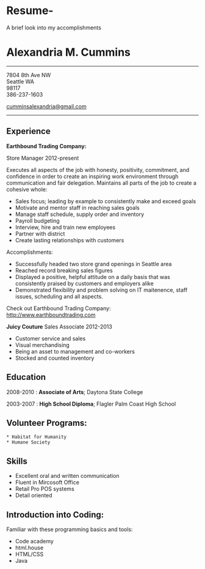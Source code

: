 # Resume-
A brief look into my accomplishments 

Alexandria M. Cummins 
============

-------------------     ----------------------------
7804 8th Ave NW          
Seattle   WA                 
98117                    
386-237-1603

cumminsalexandria@gmail.com
-------------------     ----------------------------

Experience 
---------
**Earthbound Trading Company:**

  Store Manager 
  2012-present 

Executes all aspects of the job with honesty, positivity, commitment, and confidence in order to create an inspiring work environment through communication and fair delegation. 
Maintains all parts of the job to create a cohesive whole:
* Sales focus; leading by example to consistently make and exceed goals 
* Motivate and mentor staff in reaching sales goals 
* Manage staff schedule, supply order and inventory 
* Payroll budgeting 
* Interview, hire and train new employees 
* Partner with district 
* Create lasting relationships with customers 

Accomplishments: 
* Successfully headed two store grand openings in Seattle area
* Reached record breaking sales figures 
* Displayed a positive, helpful attitude on a daily basis that was consistently praised by customers and employers alike
* Demonstrated flexibility and problem solving on IT maitenence, staff issues, scheduling and all aspects. 


Check out Earthbound Trading Company:
<http://www.earthboundtrading.com>

**Juicy Couture**
  Sales Associate  2012-2013
* Customer service and sales 
* Visual merchandising 
* Being an asset to management and co-workers 
* Stocked and counted inventory  


Education
---------

2008-2010
:   **Associate of Arts**; Daytona State College 

2003-2007
:   **High School Diploma**; Flagler Palm Coast High School 


Volunteer Programs:
--------------------

    * Habitat for Humanity 
    * Humane Society 

Skills 
----------------------------------------

  * Excellent oral and written communication
  * Fluent in Mircosoft Office 
  * Retail Pro POS systems 
  * Detail oriented 
  
Introduction into Coding: 
--------------------------------------
Familiar with these programming basics and tools:
  * Code academy 
  * html.house
  * HTML/CSS 
  * Java
  


